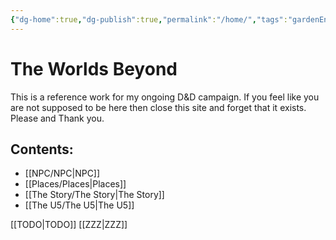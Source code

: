 ```yaml
---
{"dg-home":true,"dg-publish":true,"permalink":"/home/","tags":"gardenEntry","dgHomeLink":true,"dgPassFrontmatter":true}
---
```


# The Worlds Beyond
This is a reference work for my ongoing D&D campaign.
If you feel like you are not supposed to be here then close this site and forget that it exists. Please and Thank you.

## Contents:
- [[NPC/NPC|NPC]]
- [[Places/Places|Places]]
- [[The Story/The Story|The Story]]
- [[The U5/The U5|The U5]]


[[TODO|TODO]]
[[ZZZ|ZZZ]]